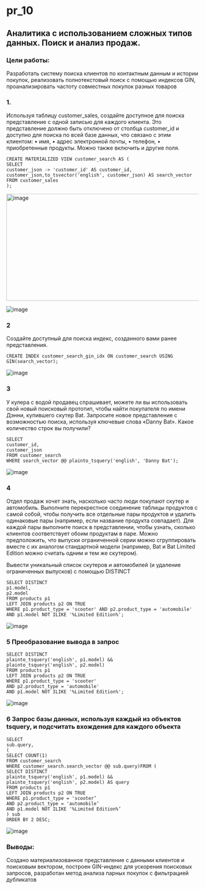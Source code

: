 # pr_10

## Аналитика с использованием сложных типов данных. Поиск и анализ продаж.

### Цели работы:
Разработать систему поиска клиентов по контактным данным и истории покупок, реализовать полнотекстовый поиск с помощью индексов GIN, проанализировать частоту совместных покупок разных товаров

### 1. 
Используя таблицу customer_sales, создайте доступное для поиска представление с одной записью для каждого клиента. Это представление
должно быть отключено от столбца customer_id и доступно для поиска по всей базе данных, что связано с этим клиентом:
• имя,
• адрес электронной почты,
• телефон,
• приобретенные продукты.
Можно также включить и другие поля.
```
CREATE MATERIALIZED VIEW customer_search AS (
SELECT
customer_json -> 'customer_id' AS customer_id, customer_json,to_tsvector('english', customer_json) AS search_vector FROM customer_sales
);
```
<img width="927" height="280" alt="image" src="https://github.com/user-attachments/assets/15e343f8-6ba7-4448-8c79-a4324f74cefb" />

![image](https://github.com/user-attachments/assets/0339ec9a-3c2d-4f00-ba94-026d144bee2c)

### 2 
Создайте доступный для поиска индекс, созданного вами ранее
представления.
```
CREATE INDEX customer_search_gin_idx ON customer_search USING GIN(search_vector);
```

![image](https://github.com/user-attachments/assets/788b54b0-9b39-47d2-af1b-9d1101306aa5)

### 3 
У кулера с водой продавец спрашивает, можете ли вы использовать свой новый поисковый прототип, чтобы найти покупателя по имени Дэнни, купившего скутер Bat. Запросите новое представление с возможностью поиска, используя ключевые слова «Danny Bat». Какое количество строк вы получили?
```
SELECT
customer_id,
customer_json
FROM customer_search
WHERE search_vector @@ plainto_tsquery('english', 'Danny Bat');
```

![image](https://github.com/user-attachments/assets/dcbfc1d2-7c78-449d-b8d9-c0867262a74f)

### 4 
Отдел продаж хочет знать, насколько часто люди покупают скутер и
автомобиль. Выполните перекрестное соединение таблицы продуктов с самой собой, чтобы получить все отдельные пары продуктов и удалить одинаковые пары (например, если название продукта совпадает). Для каждой пары выполните поиск в
представлении, чтобы узнать, сколько клиентов соответствует обоим продуктам в паре. Можно предположить, что выпуски ограниченной серии можно сгруппировать вместе с их аналогом стандартной модели (например, Bat и Bat Limited Edition можно считать одним и тем же скутером).

Вывести уникальный список скутеров и автомобилей (и удаление ограниченных выпусков) с помощью DISTINCT
```
SELECT DISTINCT
p1.model,
p2.model
FROM products p1
LEFT JOIN products p2 ON TRUE
WHERE p1.product_type = 'scooter' AND p2.product_type = 'automobile' AND p1.model NOT ILIKE '%Limited Edition%';
```

![image](https://github.com/user-attachments/assets/5d5d76f0-0999-4f33-a77d-b554d57038e9)

### 5 Преобразование вывода в запрос
```
SELECT DISTINCT
plainto_tsquery('english', p1.model) &&
plainto_tsquery('english', p2.model)
FROM products p1
LEFT JOIN products p2 ON TRUE
WHERE p1.product_type = 'scooter'
AND p2.product_type = 'automobile'
AND p1.model NOT ILIKE '%Limited Edition%';
```

![image](https://github.com/user-attachments/assets/ce656360-ee7f-4553-a04e-c1fdde03c7cd)

### 6 Запрос базы данных, используя каждый из объектов tsquery, и подсчитать вхождения для каждого объекта
```
SELECT
sub.query,
(
SELECT COUNT(1)
FROM customer_search
WHERE customer_search.search_vector @@ sub.query)FROM (
SELECT DISTINCT
plainto_tsquery('english', p1.model) &&
plainto_tsquery('english', p2.model) AS query
FROM products p1
LEFT JOIN products p2 ON TRUE
WHERE p1.product_type = 'scooter’
AND p2.product_type = 'automobile’
AND p1.model NOT ILIKE '%Limited Edition%’
) sub
ORDER BY 2 DESC;
```

![image](https://github.com/user-attachments/assets/d799559e-ca3f-4a2e-a794-3629e3294f15)

### Выводы:
Создано материализованное представление с данными клиентов и поисковым вектором, построен GIN-индекс для ускорения поисковых запросов, разработан метод анализа парных покупок с фильтрацией дубликатов
